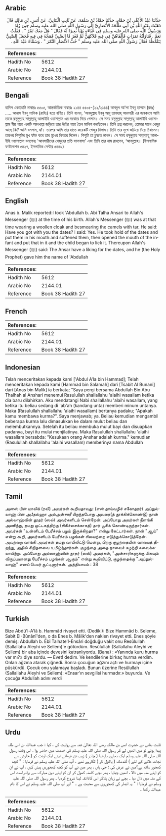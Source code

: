 ## Arabic


<div dir="rtl" lang="ar" style={{fontSize:'larger',backgroundColor:'#f8f9fa',padding:20}}>
حَدَّثَنَا عَبْدُ الأَعْلَى بْنُ حَمَّادٍ، حَدَّثَنَا حَمَّادُ بْنُ سَلَمَةَ، عَنْ ثَابِتٍ الْبُنَانِيِّ، عَنْ أَنَسِ، بْنِ مَالِكٍ قَالَ ذَهَبْتُ بِعَبْدِ اللَّهِ بْنِ أَبِي طَلْحَةَ الأَنْصَارِيِّ إِلَى رَسُولِ اللَّهِ صلى الله عليه وسلم حِينَ وُلِدَ وَرَسُولُ اللَّهِ صلى الله عليه وسلم فِي عَبَاءَةٍ يَهْنَأُ بَعِيرًا لَهُ فَقَالَ ‏"‏ هَلْ مَعَكَ تَمْرٌ ‏"‏ ‏.‏ فَقُلْتُ نَعَمْ ‏.‏ فَنَاوَلْتُهُ تَمَرَاتٍ فَأَلْقَاهُنَّ فِي فِيهِ فَلاَكَهُنَّ ثُمَّ فَغَرَ فَا الصَّبِيِّ فَمَجَّهُ فِي فِيهِ فَجَعَلَ الصَّبِيُّ يَتَلَمَّظُهُ فَقَالَ رَسُولُ اللَّهِ صلى الله عليه وسلم ‏"‏ حُبُّ الأَنْصَارِ التَّمْرَ ‏"‏ ‏.‏ وَسَمَّاهُ عَبْدَ اللَّهِ ‏.‏
</div>
<div style={{backgroundColor:'#f8f9fa',padding:20, marginBottom: 10}}><table> <thead> <tr> <th>References:</th> <th></th> </tr> </thead> <tbody><tr><td>Hadith No</td><td>5612</td></tr><tr><td>Arabic No</td><td>2144.01</td></tr><tr><td>Reference</td><td>Book 38 Hadith 27</td></tr></tbody></table></div>

## Bengali


<div dir="ltr" lang="bn" style={{fontSize:'larger',backgroundColor:'#f8f9fa',padding:20}}>
হাদিস একাডেমি নাম্বারঃ ৫৫০৫, আন্তর্জাতিক নাম্বারঃ ২১৪৪ ৫৫০৫-(২২/২১৪৪) আবদুল আ'লা ইবনু হাম্মাদ (রহঃ) ..... আনাস ইবনু মালিক (রাযিঃ) হতে বর্ণিত। তিনি বলেন, ‘আবদুল্লাহ ইবনু আবূ তালহাহ্ আনসারী এর জন্মকালে আমি তাকে রসূলুল্লাহ সাল্লাল্লাহু আলাইহি ওয়াসাল্লাম এর দরবারে নিয়ে গেলাম। সে সময় রসূলুল্লাহ সাল্লাল্লাহু আলাইহি ওয়াসাল্লাম স্বীয় গায়ে একটি আলখাল্লা জড়িয়ে তার উটের গায়ে তৈল মালিশ করছিলেন। তিনি প্রশ্ন করলেন, তোমার সাথে খেজুর আছে কি? আমি বললাম, হ্যাঁ। তারপর আমি তার হাতে কয়েকটি খেজুর দিলাম। তিনি তার মুখে জড়িয়ে দিয়ে চিবালেন। তারপর শিশুটির মুখ ফাঁক করে তার মুখের ভিতরে দিলেন। শিশুটি তা চুষতে লাগল। সে সময় রসূলুল্লাহ সাল্লাল্লাহু আলাইহি ওয়াসাল্লাম বললেনঃ 'আনসারীদের খেজুরের প্রতি ভালবাসা' এবং তিনি তার নাম রাখলেন, ‘আবদুল্লাহ। (ইসলামিক ফাউন্ডেশন ৫৪২৭, ইসলামিক সেন্টার ৫৪৪৯)
</div>
<div style={{backgroundColor:'#f8f9fa',padding:20, marginBottom: 10}}><table> <thead> <tr> <th>References:</th> <th></th> </tr> </thead> <tbody><tr><td>Hadith No</td><td>5612</td></tr><tr><td>Arabic No</td><td>2144.01</td></tr><tr><td>Reference</td><td>Book 38 Hadith 27</td></tr></tbody></table></div>

## English


<div dir="ltr" lang="en" style={{fontSize:'larger',backgroundColor:'#f8f9fa',padding:20}}>
Anas b. Malik reported:I took 'Abdullah b. Abi Talha Ansari to Allah's Messenger (ﷺ) at the time of his birth. Allah's Messenger (ﷺ) was at that time wearing a woollen cloak and besmearing the camels with tar. He said: Have you got with you the dates? I said: Yes. He took hold of the dates and put them in his mouth and softened them, then opened the mouth of the infant and put that in it and the child began to lick it. Thereupon Allah's Messenger (ﷺ) said: The Ansar have a liking for the dates, and he (the Holy Prophet) gave him the name of 'Abdullah
</div>
<div style={{backgroundColor:'#f8f9fa',padding:20, marginBottom: 10}}><table> <thead> <tr> <th>References:</th> <th></th> </tr> </thead> <tbody><tr><td>Hadith No</td><td>5612</td></tr><tr><td>Arabic No</td><td>2144.01</td></tr><tr><td>Reference</td><td>Book 38 Hadith 27</td></tr></tbody></table></div>

## French


<div dir="ltr" lang="fr" style={{fontSize:'larger',backgroundColor:'#f8f9fa',padding:20}}>

</div>
<div style={{backgroundColor:'#f8f9fa',padding:20, marginBottom: 10}}><table> <thead> <tr> <th>References:</th> <th></th> </tr> </thead> <tbody><tr><td>Hadith No</td><td>5612</td></tr><tr><td>Arabic No</td><td>2144.01</td></tr><tr><td>Reference</td><td>Book 38 Hadith 27</td></tr></tbody></table></div>

## Indonesian


<div dir="ltr" lang="id" style={{fontSize:'larger',backgroundColor:'#f8f9fa',padding:20}}>
Telah menceritakan kepada kami ['Abdul A'la bin Hammad]; Telah menceritakan kepada kami [Hammad bin Salamah] dari [Tsabit Al Bunani] dari [Anas bin Malik] ia berkata; "Saya pergi bersama Abdullah Bin Abu Thalhah al Anshari menemui Rasulullah shallallahu 'alaihi wasallam ketika dia baru dilahirkan. Aku mendatangi Nabi shallallahu 'alaihi wasallam, yang ketika itu beliau sedang di 'ab'ah (kandang unta) memberi minum untanya. Maka (Rasulullah shallallahu 'alaihi wasallam) bertanya padaku; "Apakah kamu membawa kurma?". Saya menjawab; ya. Beliau kemudian mengambil beberapa kurma lalu dimasukkan ke dalam mulut beliau dan melembutkannya. Setelah itu beliau membuka mulut bayi dan disuapkan padanya, bayi itu mulai menjilatinya. Maka Rasulullah shallallahu 'alaihi wasallam bersabda: "Kesukaan orang Anshar adalah kurma." kemudian (Rasulullah shallallahu 'alaihi wasallam) memberinya nama Abdullah
</div>
<div style={{backgroundColor:'#f8f9fa',padding:20, marginBottom: 10}}><table> <thead> <tr> <th>References:</th> <th></th> </tr> </thead> <tbody><tr><td>Hadith No</td><td>5612</td></tr><tr><td>Arabic No</td><td>2144.01</td></tr><tr><td>Reference</td><td>Book 38 Hadith 27</td></tr></tbody></table></div>

## Tamil


<div dir="ltr" lang="ta" style={{fontSize:'larger',backgroundColor:'#f8f9fa',padding:20}}>
அனஸ் பின் மாலிக் (ரலி) அவர்கள் கூறியதாவது: (என் தாய்வழிச் சகோதரர்) அப்துல்லாஹ் பின் அபீதல்ஹா அல்அன்சாரீ பிறந்தபோது அவரை(த் தூக்கிக்கொண்டு) நான் அல்லாஹ்வின் தூதர் (ஸல்) அவர்களிடம் சென்றேன். அப்போது அவர்கள் நீளங்கி அணிந்து, தமது ஒட்டகத்திற்கு (சிகிச்சைக்காகத்) தார் பூசிக் கொண்டிருந்தார்கள். அவர்கள் "உன்னிடம் பேரீச்சம் பழம் இருக்கிறதா?" என்று கேட்டார்கள். நான் "ஆம்” என்று கூறி, அவர்களிடம் பேரீச்சம் பழங்கள் சிலவற்றை எடுத்துக்கொடுத்தேன். அவற்றை வாங்கி அவர்கள் தமது வாயிலிட்டு மென்று, பிறகு குழந்தையின் வாயைத் திறந்து, அதில் சிறிதளவை உமிழ்ந்தார்கள். குழந்தை அதை நாவைச் சுழற்றி சுவைக்கலாயிற்று. அப்போது அல்லாஹ்வின் தூதர் (ஸல்) அவர்கள், "அன்சாரிகளுக்கு மிகவும் விருப்பமானது பேரீச்சம் பழங்கள் ஆகும்" என்று கூறிவிட்டு, குழந்தைக்கு "அப்துல்லாஹ்" எனப் பெயர் சூட்டினார்கள். அத்தியாயம் : 38
</div>
<div style={{backgroundColor:'#f8f9fa',padding:20, marginBottom: 10}}><table> <thead> <tr> <th>References:</th> <th></th> </tr> </thead> <tbody><tr><td>Hadith No</td><td>5612</td></tr><tr><td>Arabic No</td><td>2144.01</td></tr><tr><td>Reference</td><td>Book 38 Hadith 27</td></tr></tbody></table></div>

## Turkish


<div dir="ltr" lang="tr" style={{fontSize:'larger',backgroundColor:'#f8f9fa',padding:20}}>
Bize Abdü'l-A'lâ b. Hammâd rivayet etti. (Dediki): Bize Hammâd b. Seleme, Sabit EI-Bûnânî'den, o da Enes b. Mâlik'den naklen rivayet etti. Enes şöyle demiş: Abdullah b. Ebî Talhate'l-Ensâri doğduğu vakit onu Resûlullah (Sallallahu Aleyhi ve Sellem)'e götürdüm. Resûlullah (Sallallahu Aleyhi ve Sellem) bir aba içinde devesini katranlıyordu. (Bana) : «Yanında kuru hurma var mı?» diye sordu. — Evet! dedim. Ve kendilerine birkaç hurma verdim. Onları ağzına atarak çiğnedi. Sonra çocuğun ağzını açtı ve hurmayı içine püskürdü. Çocuk onu yalamaya başladı. Bunun üzerine Resûlullah (Sallallahu Aleyhi ve Sellem): «Ensar’ın sevgilisi hurmadır.» buyurdu. Ve çocuğa Abdullah adını verdi
</div>
<div style={{backgroundColor:'#f8f9fa',padding:20, marginBottom: 10}}><table> <thead> <tr> <th>References:</th> <th></th> </tr> </thead> <tbody><tr><td>Hadith No</td><td>5612</td></tr><tr><td>Arabic No</td><td>2144.01</td></tr><tr><td>Reference</td><td>Book 38 Hadith 27</td></tr></tbody></table></div>

## Urdu


<div dir="rtl" lang="ur" style={{fontSize:'larger',backgroundColor:'#f8f9fa',padding:20}}>
ثابت بنانی نے حضرت انس بن مالک رضی اللہ تعالیٰ عنہ سے روایت کی ، کہا : جب عبداللہ بن ابی طلہ پیدا ہوئے تو میں انھیں لے کر رسول اللہ صلی اللہ علیہ وسلم کی خدمت میں حاضر ہوا ، اس وقت رسول اللہ صلی اللہ علیہ وسلم ایک دھاری دارعبا ( چادر ) زیب تن فرمائے اپنے ایک اونٹ کو ( خارش سے نجات دلانے کے لئے ) گندھک ( یاکول تار ) لگارہے تھے ۔ آپ صلی اللہ علیہ وسلم نے فرمایا : " کچھ کھجور ساتھ ہے؟میں نے عرض کی : جی ہاں ، پھر میں نے آپ کو کچھ کھجوریں پیش کیں ، آپ نے ان کو اپنے منہ میں ڈالا ، انھیں چبایا ، پھر بچے کامنہ کھول کر ان کو اپنے دہن مبارک سے براہ راست اس کے منہ میں ڈال دیا ۔ بچے نے زبان ہلاکر اس کاذائقہ لینا شروع کردیا ۔ پھر رسول اللہ صلی اللہ علیہ وسلم نے فرمایا : " یہ انصار کی کھجوروں سے محبت ہے ۔ " اور آپ صلی اللہ علیہ وسلم نے اس کا نام عبداللہ رکھا ۔
</div>
<div style={{backgroundColor:'#f8f9fa',padding:20, marginBottom: 10}}><table> <thead> <tr> <th>References:</th> <th></th> </tr> </thead> <tbody><tr><td>Hadith No</td><td>5612</td></tr><tr><td>Arabic No</td><td>2144.01</td></tr><tr><td>Reference</td><td>Book 38 Hadith 27</td></tr></tbody></table></div>